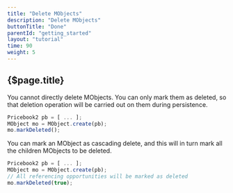 ```yaml
---
title: "Delete MObjects"
description: "Delete MObjects"
buttonTitle: "Done"
parentId: "getting_started"
layout: "tutorial"
time: 90
weight: 5
---
```


## {$page.title}

You cannot directly delete MObjects. You can only mark them as deleted, so that deletion operation will be carried out on them during persistence.

```javascript
Pricebook2 pb = [ ... ];
MObject mo = MObject.create(pb);
mo.markDeleted();
```

You can mark an MObject as cascading delete, and this will in turn mark all the children MObjects to be deleted.

```javascript
Pricebook2 pb = [ ... ];
MObject mo = MObject.create(pb);
// All referencing opportunities will be marked as deleted
mo.markDeleted(true);
```
